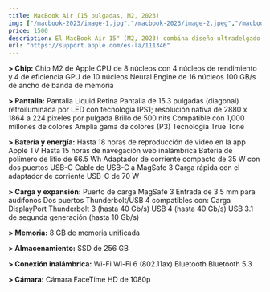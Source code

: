 ```yaml
---
title: MacBook Air (15 pulgadas, M2, 2023)
img: ["/macbook-2023/image-1.jpg","/macbook-2023/image-2.jpeg","/macbook-2023/image-3.jpg","/macbook-2023/image-4.jpg" ]
price: 1500
description: El MacBook Air 15" (M2, 2023) combina diseño ultradelgado con un rendimiento potente.
url: "https://support.apple.com/es-la/111346"
---
```

**> Chip:**
Chip M2 de Apple
CPU de 8 núcleos con 4 núcleos de rendimiento y 4 de eficiencia
GPU de 10 núcleos
Neural Engine de 16 núcleos
100 GB/s de ancho de banda de memoria

**> Pantalla:**
Pantalla Liquid Retina
Pantalla de 15.3 pulgadas (diagonal) retroiluminada por LED con tecnología IPS1; resolución nativa de 2880 x 1864 a 224 pixeles por pulgada
Brillo de 500 nits
Compatible con 1,000 millones de colores
Amplia gama de colores (P3)
Tecnología True Tone

**> Batería y energía:**
Hasta 18 horas de reproducción de video en la app Apple TV
Hasta 15 horas de navegación web inalámbrica
Batería de polímero de litio de 66.5 Wh
Adaptador de corriente compacto de 35 W con dos puertos USB-C
Cable de USB-C a MagSafe 3
Carga rápida con el adaptador de corriente USB-C de 70 W

**> Carga y expansión:**
Puerto de carga MagSafe 3
Entrada de 3.5 mm para audífonos
Dos puertos Thunderbolt/USB 4 compatibles con:
Carga
DisplayPort
Thunderbolt 3 (hasta 40 Gb/s)
USB 4 (hasta 40 Gb/s)
USB 3.1 de segunda generación (hasta 10 Gb/s)

**> Memoria:**
8 GB de memoria unificada

**> Almacenamiento:**
SSD de 256 GB

**> Conexión inalámbrica:**
Wi-Fi
Wi-Fi 6 (802.11ax)
Bluetooth
Bluetooth 5.3

**> Cámara:**
Cámara FaceTime HD de 1080p
